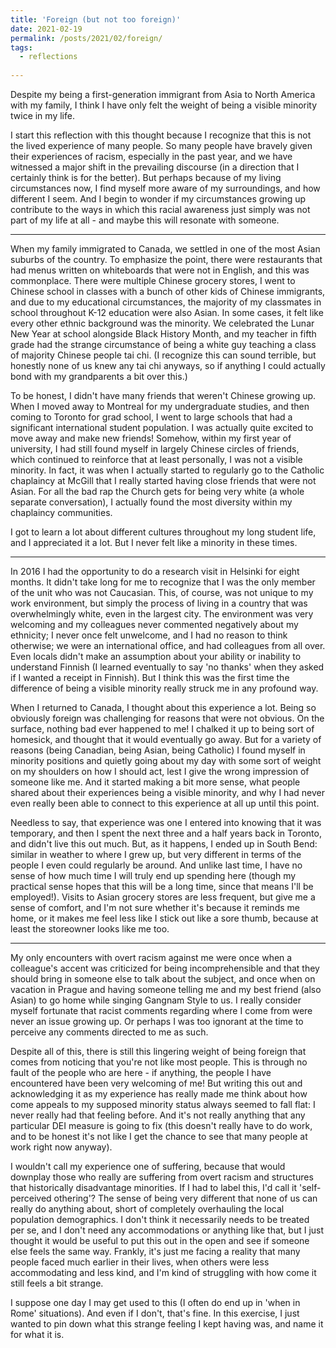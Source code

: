 ```yaml
---
title: 'Foreign (but not too foreign)'
date: 2021-02-19
permalink: /posts/2021/02/foreign/
tags:
  - reflections
  
---
```


Despite my being a first-generation immigrant from Asia to North America with my family, I think I have only felt the weight of being a visible minority twice in my life.

I start this reflection with this thought because I recognize that this is not the lived experience of many people. So many people have bravely given their experiences of racism, especially in the past year, and we have witnessed a major shift in the prevailing discourse (in a direction that I certainly think is for the better). But perhaps because of my living circumstances now, I find myself more aware of my surroundings, and how different I seem. And I begin to wonder if my circumstances growing up contribute to the ways in which this racial awareness just simply was not part of my life at all - and maybe this will resonate with someone.

------

When my family immigrated to Canada, we settled in one of the most Asian suburbs of the country. To emphasize the point, there were restaurants that had menus written on whiteboards that were not in English, and this was commonplace. There were multiple Chinese grocery stores, I went to Chinese school in classes with a bunch of other kids of Chinese immigrants, and due to my educational circumstances, the majority of my classmates in school throughout K-12 education were also Asian. In some cases, it felt like every other ethnic background was the minority. We celebrated the Lunar New Year at school alongside Black History Month, and my teacher in fifth grade had the strange circumstance of being a white guy teaching a class of majority Chinese people tai chi. (I recognize this can sound terrible, but honestly none of us knew any tai chi anyways, so if anything I could actually bond with my grandparents a bit over this.)

To be honest, I didn't have many friends that weren't Chinese growing up. When I moved away to Montreal for my undergraduate studies, and then coming to Toronto for grad school, I went to large schools that had a significant international student population. I was actually quite excited to move away and make new friends! Somehow, within my first year of university, I had still found myself in largely Chinese circles of friends, which continued to reinforce that at least personally, I was not a visible minority. In fact, it was when I actually started to regularly go to the Catholic chaplaincy at McGill that I really started having close friends that were not Asian. For all the bad rap the Church gets for being very white (a whole separate conversation), I actually found the most diversity within my chaplaincy communities. 

I got to learn a lot about different cultures throughout my long student life, and I appreciated it a lot. But I never felt like a minority in these times.

------ 

In 2016 I had the opportunity to do a research visit in Helsinki for eight months. It didn't take long for me to recognize that I was the only member of the unit who was not Caucasian. This, of course, was not unique to my work environment, but simply the process of living in a country that was overwhelmingly white, even in the largest city. The environment was very welcoming and my colleagues never commented negatively about my ethnicity; I never once felt unwelcome, and I had no reason to think otherwise; we were an international office, and had colleagues from all over. Even locals didn't make an assumption about your ability or inability to understand Finnish (I learned eventually to say 'no thanks' when they asked if I wanted a receipt in Finnish). But I think this was the first time the difference of being a visible minority really struck me in any profound way. 

When I returned to Canada, I thought about this experience a lot. Being so obviously foreign was challenging for reasons that were not obvious. On the surface, nothing bad ever happened to me! I chalked it up to being sort of homesick, and thought that it would eventually go away. But for a variety of reasons (being Canadian, being Asian, being Catholic) I found myself in minority positions and quietly going about my day with some sort of weight on my shoulders on how I should act, lest I give the wrong impression of someone like me. And it started making a bit more sense, what people shared about their experiences being a visible minority, and why I had never even really been able to connect to this experience at all up until this point.

Needless to say, that experience was one I entered into knowing that it was temporary, and then I spent the next three and a half years back in Toronto, and didn't live this out much. But, as it happens, I ended up in South Bend: similar in weather to where I grew up, but very different in terms of the people I even could regularly be around. And unlike last time, I have no sense of how much time I will truly end up spending here (though my practical sense hopes that this will be a long time, since that means I'll be employed!). Visits to Asian grocery stores are less frequent, but give me a sense of comfort, and I'm not sure whether it's because it reminds me home, or it makes me feel less like I stick out like a sore thumb, because at least the storeowner looks like me too. 

------

My only encounters with overt racism against me were once when a colleague's accent was criticized for being incomprehensible and that they should bring in someone else to talk about the subject, and once when on vacation in Prague and having someone telling me and my best friend (also Asian) to go home while singing Gangnam Style to us. I really consider myself fortunate that racist comments regarding where I come from were never an issue growing up. Or perhaps I was too ignorant at the time to perceive any comments directed to me as such.

Despite all of this, there is still this lingering weight of being foreign that comes from noticing that you're not like most people. This is through no fault of the people who are here - if anything, the people I have encountered have been very welcoming of me! But writing this out and acknowledging it as my experience has really made me think about how come appeals to my supposed minority status always seemed to fall flat: I never really had that feeling before. And it's not really anything that any particular DEI measure is going to fix (this doesn't really have to do work, and to be honest it's not like I get the chance to see that many people at work right now anyway).

I wouldn't call my experience one of suffering, because that would downplay those who really are suffering from overt racism and structures that historically disadvantage minorities. If I had to label this, I'd call it 'self-perceived othering'? The sense of being very different that none of us can really do anything about, short of completely overhauling the local population demographics. I don't think it necessarily needs to be treated per se, and I don't need any accommodations or anything like that, but I just thought it would be useful to put this out in the open and see if someone else feels the same way. Frankly, it's just me facing a reality that many people faced much earlier in their lives, when others were less accommodating and less kind, and I'm kind of struggling with how come it still feels a bit strange. 

I suppose one day I may get used to this (I often do end up in 'when in Rome' situations). And even if I don't, that's fine. In this exercise, I just wanted to pin down what this strange feeling I kept having was, and name it for what it is.
